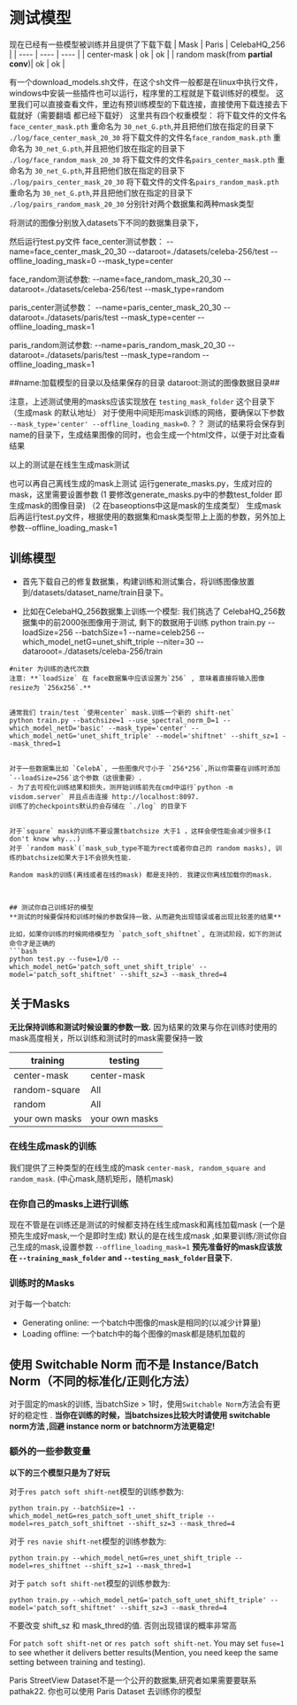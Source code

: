 # 测试模型
现在已经有一些模型被训练并且提供了下载下载
| Mask | Paris | CelebaHQ_256 |
| ----     | ----    | ---- |
| center-mask | ok | ok |
| random mask(from **partial conv**)| ok | ok |

有一个download_models.sh文件，在这个sh文件一般都是在linux中执行文件，windows中安装一些插件也可以运行，程序里的工程就是下载训练好的模型。
这里我们可以直接查看文件，里边有预训练模型的下载连接，直接使用下载连接去下载就好（需要翻墙 都已经下载好）
这里共有四个权重模型：
将下载文件的文件名`face_center_mask.pth` 重命名为 `30_net_G.pth`,并且把他们放在指定的目录下 `./log/face_center_mask_20_30`
将下载文件的文件名`face_random_mask.pth` 重命名为 `30_net_G.pth`,并且把他们放在指定的目录下 `./log/face_random_mask_20_30`
将下载文件的文件名`pairs_center_mask.pth` 重命名为 `30_net_G.pth`,并且把他们放在指定的目录下 `./log/pairs_center_mask_20_30`
将下载文件的文件名`pairs_random_mask.pth` 重命名为 `30_net_G.pth`,并且把他们放在指定的目录下 `./log/pairs_random_mask_20_30`
分别针对两个数据集和两种mask类型

将测试的图像分别放入datasets下不同的数据集目录下，

然后运行test.py文件
face_center测试参数：
  --name=face_center_mask_20_30 --dataroot=./datasets/celeba-256/test --offline_loading_mask=0 --mask_type=center

face_random测试参数:
 --name=face_random_mask_20_30 --dataroot=./datasets/celeba-256/test --mask_type=random

paris_center测试参数：
  --name=paris_center_mask_20_30 --dataroot=./datasets/paris/test --mask_type=center --offline_loading_mask=1 

paris_random测试参数:
 --name=paris_random_mask_20_30 --dataroot=./datasets/paris/test --mask_type=random --offline_loading_mask=1 

##name:加载模型的目录以及结果保存的目录        dataroot:测试的图像数据目录##

注意，上述测试使用的masks应该实现放在 `testing_mask_folder` 这个目录下（生成mask 的默认地址）
对于使用中间矩形mask训练的网络，要确保以下参数 `--mask_type='center' --offline_loading_mask=0`.？？
测试的结果将会保存到name的目录下，生成结果图像的同时，也会生成一个html文件，以便于对比查看结果

以上的测试是在线生生成mask测试


也可以再自己离线生成的mask上测试
运行generate_masks.py，生成对应的mask，这里需要设置参数
(1  要修改generate_masks.py中的参数test_folder 即生成mask的图像目录)
（2 在baseoptions中这是mask的生成类型）
生成mask后再运行test.py文件，根据使用的数据集和mask类型带上上面的参数，另外加上参数--offline_loading_mask=1





## 训练模型
- 首先下载自己的修复数据集，构建训练和测试集合，将训练图像放置到/datasets/dataset_name/train目录下。

- 比如在CelebaHQ_256数据集上训练一个模型:
我们挑选了 CelebaHQ_256数据集中的前2000张图像用于测试, 剩下的数据用于训练
python train.py --loadSize=256 --batchSize=1 --name=celeb256 --which_model_netG=unet_shift_triple --niter=30 --datarooot=./datasets/celeba-256/train
```
#niter 为训练的迭代次数
注意: **`loadSize` 在 face数据集中应该设置为`256` , 意味着直接将输入图像resize为 `256x256`.**


通常我们 train/test `使用center` mask.训练一个新的 shift-net`
python train.py --batchsize=1 --use_spectral_norm_D=1 --which_model_netD='basic' --mask_type='center' --which_model_netG='unet_shift_triple' --model='shiftnet' --shift_sz=1 --mask_thred=1


对于一些数据集比如 `CelebA`, 一些图像尺寸小于 `256*256`,所以你需要在训练时添加 `--loadSize=256`这个参数（这很重要）.
- 为了去可视化训练结果和损失，测开始训练前先在cmd中运行`python -m visdom.server` 并且点击连接 http://localhost:8097.
训练了的checkpoints默认的会存储在 `./log` 的目录下


对于`square` mask的训练不要设置tbatchsize 大于1 ，这样会使性能会减少很多(I don't know why...)
对于 `random mask`(`mask_sub_type不能为rect或者你自己的 random masks), 训练的batchsize如果大于1不会损失性能.

Random mask的训练(离线或者在线的mask) 都是支持的. 我建议你离线加载你的mask.



## 测试你自己训练好的模型
**测试的时候要保持和训练时候的参数保持一致，从而避免出现错误或者出现比较差的结果**

比如，如果你训练的时候网络模型为 `patch_soft_shiftnet`, 在测试阶段，如下的测试命令才是正确的
```bash
python test.py --fuse=1/0 --which_model_netG='patch_soft_unet_shift_triple' --model='patch_soft_shiftnet' --shift_sz=3 --mask_thred=4 
```



## 关于Masks
 **无比保持训练和测试时候设置的参数一致.**
 因为结果的效果与你在训练时使用的mask高度相关，所以训练和测试时的mask需要保持一致

| training | testing |
| ----     | ----    |
| center-mask | center-mask |
| random-square| All |
| random | All|
| your own masks| your own masks|


### 在线生成mask的训练
我们提供了三种类型的在线生成的mask `center-mask, random_square and random_mask`. (中心mask,随机矩形，随机mask)


### 在你自己的masks上进行训练
现在不管是在训练还是测试的时候都支持在线生成mask和离线加载mask (一个是预先生成好mask,一个是即时生成)
默认的是在线生成mask ,如果要训练/测试你自己生成的mask,设置参数 `--offline_loading_mask=1`
**预先准备好的mask应该放在 `--training_mask_folder` and `--testing_mask_folder`目录下.**

### 训练时的Masks
对于每一个batch:
 - Generating online: 一个batch中图像的mask是相同的(以减少计算量)
 - Loading offline: 一个batch中的每个图像的mask都是随机加载的

## 使用 Switchable Norm 而不是 Instance/Batch Norm（不同的标准化/正则化方法）
对于固定的mask的训练, 当batchSize > 1时，使用`Switchable Norm`方法会有更好的稳定性 . **当你在训练的时候，当batchsizes比较大时请使用 switchable norm方法 ,回避 instance norm or batchnorm方法更稳定!**



### 额外的一些参数变量

**以下的三个模型只是为了好玩**

对于`res patch soft shift-net`模型的训练参数为:
```
python train.py --batchSize=1 --which_model_netG=res_patch_soft_unet_shift_triple --model=res_patch_soft_shiftnet --shift_sz=3 --mask_thred=4
```
对于 `res navie shift-net`模型的训练参数为:
```
python train.py --which_model_netG=res_unet_shift_triple --model=res_shiftnet --shift_sz=1 --mask_thred=1
```

对于 `patch soft shift-net`模型的训练参数为:
```
python train.py --which_model_netG='patch_soft_unet_shift_triple' --model='patch_soft_shiftnet' --shift_sz=3 --mask_thred=4
```

不要改变 shift_sz 和 mask_thred的值. 否则出现错误的概率非常高

For `patch soft shift-net` or `res patch soft shift-net`. You may set `fuse=1` to see whether it delivers better results(Mention, you need keep the same setting between training and testing).


Paris StreetView Dataset不是一个公开的数据集,研究者如果需要要联系 pathak22. 你也可以使用 Paris Dataset 去训练你的模型